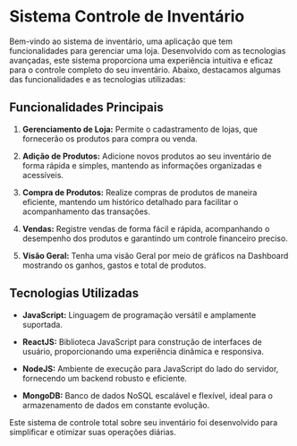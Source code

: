 # Sistema Controle de Inventário
Bem-vindo ao sistema de inventário, uma aplicação que tem funcionalidades para gerenciar uma loja. Desenvolvido com as tecnologias avançadas, este sistema proporciona uma experiência intuitiva e eficaz para o controle completo do seu inventário. Abaixo, destacamos algumas das funcionalidades e as tecnologias utilizadas:

## Funcionalidades Principais

1. **Gerenciamento de Loja:** Permite o cadastramento de lojas, que fornecerão os produtos para compra ou venda.

2. **Adição de Produtos:** Adicione novos produtos ao seu inventário de forma rápida e simples, mantendo as informações organizadas e acessíveis.

3. **Compra de Produtos:** Realize compras de produtos de maneira eficiente, mantendo um histórico detalhado para facilitar o acompanhamento das transações.

4. **Vendas:** Registre vendas de forma fácil e rápida, acompanhando o desempenho dos produtos e garantindo um controle financeiro preciso.

5. **Visão Geral:** Tenha uma visão Geral por meio de gráficos na Dashboard mostrando os ganhos, gastos e total de produtos.

## Tecnologias Utilizadas

- **JavaScript:** Linguagem de programação versátil e amplamente suportada.

- **ReactJS:** Biblioteca JavaScript para construção de interfaces de usuário, proporcionando uma experiência dinâmica e responsiva.

- **NodeJS:** Ambiente de execução para JavaScript do lado do servidor, fornecendo um backend robusto e eficiente.

- **MongoDB:** Banco de dados NoSQL escalável e flexível, ideal para o armazenamento de dados em constante evolução.

Este sistema de controle total sobre seu inventário foi desenvolvido para simplificar e otimizar suas operações diárias.
